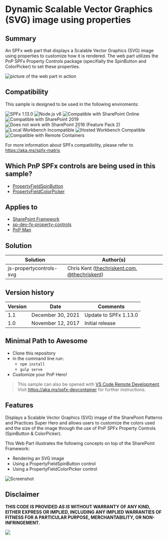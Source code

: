 
# Dynamic Scalable Vector Graphics (SVG) image using properties

## Summary

An SPFx web part that displays a Scalable Vector Graphics (SVG) image using properties to customize how it is rendered. The web part utilizes the PnP SPFx Property Controls package (specifially the SpinButton and ColorPicker) to set these properties.

![picture of the web part in action](./assets/js-propertycontrols-svg.gif)


## Compatibility

This sample is designed to be used in the following enviroments:

![SPFx 1.13.0](https://img.shields.io/badge/SPFx-1.13.0-green.svg) 
![Node.js v6](https://img.shields.io/badge/Node.js-v14-green.svg) 
![Compatible with SharePoint Online](https://img.shields.io/badge/SharePoint%20Online-Compatible-green.svg)
![Compatible with SharePoint 2019](https://img.shields.io/badge/SharePoint%20Server%202019-Incompatible-red.svg)
![Does not work with SharePoint 2016 (Feature Pack 2)](https://img.shields.io/badge/SharePoint%20Server%202016%20(Feature%20Pack%202)-Incompatible-red.svg "SharePoint Server 2016 Feature Pack 2 requires SPFx 1.1")
![Local Workbench Incompatible](https://img.shields.io/badge/Local%20Workbench-Incompatible-red.svg)
![Hosted Workbench Compatible](https://img.shields.io/badge/Hosted%20Workbench-Compatible-green.svg)
![Compatible with Remote Containers](https://img.shields.io/badge/Remote%20Containers-Compatible-green.svg)

For more information about SPFx compatibility, please refer to https://aka.ms/spfx-matrix

## Which PnP SPFx controls are being used in this sample?

* [PropertyFieldSpinButton](https://github.com/pnp/sp-dev-fx-property-controls/wiki/PropertyFieldSpinButton)
* [PropertyFieldColorPicker](https://github.com/pnp/sp-dev-fx-property-controls/wiki/PropertyFieldColorPicker)

## Applies to

* [SharePoint Framework](https://docs.microsoft.com/sharepoint/dev/spfx/sharepoint-framework-overview)
* [sp-dev-fx-property-controls](https://github.com/pnp/sp-dev-fx-property-controls)
* [PnP Man](https://github.com/thechriskent/PnPMan)

## Solution

Solution|Author(s)
--------|---------
js-propertycontrols-svg | Chris Kent ([thechriskent.com](https://thechriskent.com), [@thechriskent](https://twitter.com/thechriskent))

## Version history

Version|Date|Comments
-------|----|--------
1.1|December 30, 2021|Update to SPFx 1.13.0
1.0|November 12, 2017|Initial release



## Minimal Path to Awesome

- Clone this repository
- in the command line run:
  - `npm install`
  - `gulp serve`
- Customize your PnP Hero!

>  This sample can also be opened with [VS Code Remote Development](https://code.visualstudio.com/docs/remote/remote-overview). Visit https://aka.ms/spfx-devcontainer for further instructions.

## Features
Displays a Scalable Vector Graphics (SVG) image of the SharePoint Patterns and Practices Super Hero and allows users to customize the colors used and the size of the image through the use of PnP SPFx Property Controls (SpinButton & ColorPicker).

This Web Part illustrates the following concepts on top of the SharePoint Framework:

- Rendering an SVG image
- Using a PropertyFieldSpinButton control
- Using a PropertyFieldColorPicker control

![Screenshot](./assets/js-propertycontrols-svg.png)


## Disclaimer

**THIS CODE IS PROVIDED *AS IS* WITHOUT WARRANTY OF ANY KIND, EITHER EXPRESS OR IMPLIED, INCLUDING ANY IMPLIED WARRANTIES OF FITNESS FOR A PARTICULAR PURPOSE, MERCHANTABILITY, OR NON-INFRINGEMENT.**



<img src="https://pnptelemetry.azurewebsites.net/sp-dev-fx-webparts/samples/js-propertycontrols-svg" />

